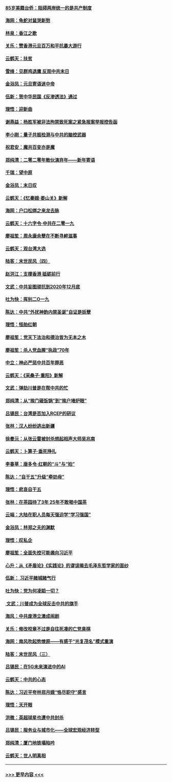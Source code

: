 #### [85岁美籍台侨：阻碍两岸统一的是共产制度](../pages/nsc993/n11765043.md?t=01040855) 
#### [海网：龟蛇对鼠哭新愁](../pages/nsc993/n11764895.md?t=01040855) 
#### [林泉：香江之歌](../pages/nsc993/n11764415.md?t=01040855) 
#### [关乐：赞香港元旦百万和平抗暴大游行](../pages/nsc993/n11764382.md?t=01040855) 
#### [云鹤天：扶贫](../pages/nsc993/n11764245.md?t=01040855) 
#### [雪绮：见群鸡退鹰  反观中共末日](../pages/nsc993/n11762112.md?t=01040855) 
#### [金浴凤：元旦寄语迷中帝](../pages/nsc993/n11761788.md?t=01040855) 
#### [伍新：贺中华民国《反渗透法》通过](../pages/nsc993/n11761994.md?t=01040855) 
#### [理悟：迎新曲](../pages/nsc993/n11761152.md?t=01040855) 
#### [谢燕益：杨胜军被非法拘禁致死案之紧急报案举报控告函](../pages/nsc993/n11756134.md?t=01040855) 
#### [李小刚：量子共振检测与中共的脑控武器](../pages/nsc993/n11754518.md?t=01040855) 
#### [祝君安：魔共百变亦是魔](../pages/nsc993/n11754469.md?t=01040855) 
#### [郑纯清：二零二零年散伙演弃年——新年寄语](../pages/nsc993/n11754195.md?t=01040855) 
#### [千瑞：望中原](../pages/nsc993/n11754159.md?t=01040855) 
#### [金浴凤：末日叹](../pages/nsc993/n11752359.md?t=01040855) 
#### [云鹤天：《忆秦娥‧娄山关》新解](../pages/nsc993/n11752348.md?t=01040855) 
#### [海网：户口松绑之来龙去脉](../pages/nsc993/n11752328.md?t=01040855) 
#### [云鹤天：十六字令‧中共在二零一九](../pages/nsc993/n11752305.md?t=01040855) 
#### [廖祖笙：周永康余孽在不断寻衅滋事](../pages/nsc993/n11751013.md?t=01040855) 
#### [云鹤天：观台湾大选](../pages/nsc993/n11751007.md?t=01040855) 
#### [陆客：末世民风（四）](../pages/nsc993/n11749203.md?t=01040855) 
#### [赵洪江：支撑香港 砥砺前行](../pages/nsc993/n11748482.md?t=01040855) 
#### [文武：中共妄图顽抗到2020年12月底](../pages/nsc993/n11748446.md?t=01040855) 
#### [吐为快：挥别二O一九](../pages/nsc993/n11748411.md?t=01040855) 
#### [陈达：中共“外扰神韵内禁圣诞”自证是妖孽](../pages/nsc993/n11748226.md?t=01040855) 
#### [理悟：怪胎红朝](../pages/nsc993/n11748206.md?t=01040855) 
#### [廖祖笙：党天下法治和德治皆为无本之木](../pages/nsc993/n11748135.md?t=01040855) 
#### [廖祖笙：杀人党血腥“执政”70年](../pages/nsc993/n11745144.md?t=01040855) 
#### [中立：神必严惩中共百年罪恶](../pages/nsc993/n11744970.md?t=01040855) 
#### [云鹤天：《采桑子‧重阳》新解](../pages/nsc993/n11744948.md?t=01040855) 
#### [文武：弹劾川普是在帮中共的忙](../pages/nsc993/n11744758.md?t=01040855) 
#### [郑纯清：从“挨门砸饭锅”到“挨户堵炉眼”](../pages/nsc993/n11744745.md?t=01040855) 
#### [吕锡民：台湾是否加入RCEP的研议](../pages/nsc993/n11744701.md?t=01040855) 
#### [张林：汉人纷纷逃出新疆](../pages/nsc993/n11743530.md?t=01040855) 
#### [徐曼沅：从张云雷被封杀想起相声大师吴兆南](../pages/nsc993/n11741816.md?t=01040855) 
#### [云鹤天：卜算子‧垂死挣扎](../pages/nsc993/n11739956.md?t=01040855) 
#### [李春草：唐多令‧红朝的“斗”与“拍”](../pages/nsc993/n11739830.md?t=01040855) 
#### [陈达：“自干五”升级“牵妨母”](../pages/nsc993/n11739724.md?t=01040855) 
#### [理悟：悲哀自干五](../pages/nsc993/n11739547.md?t=01040855) 
#### [张林：在茶园待了3年 25年不敢喝中国茶](../pages/nsc993/n11739240.md?t=01040855) 
#### [云端：大陆在职人员每天强迫学“学习强国”](../pages/nsc993/n11738735.md?t=01040855) 
#### [金浴凤：林郑之夫的渊默](../pages/nsc993/n11737735.md?t=01040855) 
#### [理悟：叹私企](../pages/nsc993/n11737715.md?t=01040855) 
#### [廖祖笙：全面失控可能袭向习近平](../pages/nsc993/n11737704.md?t=01040855) 
#### [心升：从《矛盾论》《实践论》的谬误揭去毛泽东哲学家的面纱](../pages/nsc993/n11736962.md?t=01040855) 
#### [伍新： 习近平赌城赌气行](../pages/nsc993/n11736929.md?t=01040855) 
#### [吐为快：党为何凌蹈一切？](../pages/nsc993/n11736915.md?t=01040855) 
#### [ 文武：川普成为全球反击中共的旗手](../pages/nsc993/n11736882.md?t=01040855) 
#### [海风：中共废港立澳成闹剧](../pages/nsc993/n11735857.md?t=01040855) 
#### [关乐：修改校章不过是自往死凑的亡党臭棋](../pages/nsc993/n11735097.md?t=01040855) 
#### [海网：南风吹起势燎原——有感于“光复茂名”模式重演](../pages/nsc993/n11732308.md?t=01040855) 
#### [陆客：末世民风（三）](../pages/nsc993/n11732211.md?t=01040855) 
#### [吕锡民：在5G未来演进中的AI](../pages/nsc993/n11730010.md?t=01040855) 
#### [云鹤天：中共的心态](../pages/nsc993/n11729906.md?t=01040855) 
#### [陈达：习近平夸林郑月娥“恪尽职守”感言](../pages/nsc993/n11729881.md?t=01040855) 
#### [理悟：天开眼](../pages/nsc993/n11729699.md?t=01040855) 
#### [洪微：英超球星也遭中共封杀](../pages/nsc993/n11727243.md?t=01040855) 
#### [吕锡民：服务业与城市化——全球宏观经济转型](../pages/nsc993/n11725845.md?t=01040855) 
#### [郑纯清：厦门地铁塌陷吟](../pages/nsc993/n11725813.md?t=01040855) 
#### [云鹤天：世人明真相](../pages/nsc993/n11725621.md?t=01040855) 

----
#### [ >>> 更早内容 <<< ](../indexes/nsc993-earlier.md)
